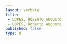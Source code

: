```yaml
---
layout: verbete
title:
 - LOPES, ROBERTO AUGUSTO
 - LOPES, Roberto Augusto
published: false
type: R
---
```


